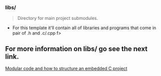 ### libs/
> Directory for main project submodules.
- For this template it'll contain all of libraries and programs that come in pair of .h and .c/.cpp f>

## For more information on libs/ go see the next link.
[Modular code and how to structure an embedded C project](https://www.microforum.cc/blogs/entry/46-mo>)
